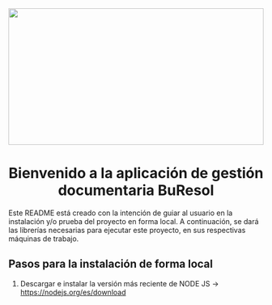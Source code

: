 <img src="https://i.morioh.com/2022/07/27/d0db7266.webp" width="100%" height="270" frameBorder="0" class="giphy-embed" allowFullScreen>


# <div align="center">Bienvenido a la aplicación de gestión documentaria BuResol</div>

Este README está creado con la intención de guiar al usuario en la instalación y/o prueba del proyecto en forma local.
A continuación, se dará las librerías necesarias para ejecutar este proyecto, en sus respectivas máquinas de trabajo.

## Pasos para la instalación de forma local

1. Descargar e instalar la versión más reciente de NODE JS -> https://nodejs.org/es/download
